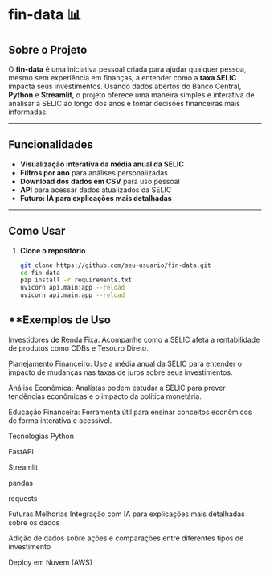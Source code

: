 # **fin-data** 📊

## **Sobre o Projeto**  
O **fin-data** é uma iniciativa pessoal criada para ajudar qualquer pessoa, mesmo sem experiência em finanças, a entender como a **taxa SELIC** impacta seus investimentos. Usando dados abertos do Banco Central, **Python** e **Streamlit**, o projeto oferece uma maneira simples e interativa de analisar a SELIC ao longo dos anos e tomar decisões financeiras mais informadas.

---

## **Funcionalidades**  
- **Visualização interativa da média anual da SELIC**
- **Filtros por ano** para análises personalizadas
- **Download dos dados em CSV** para uso pessoal
- **API** para acessar dados atualizados da SELIC
- **Futuro: IA para explicações mais detalhadas**

---

## **Como Usar**  
1. **Clone o repositório**  
   ```bash
   git clone https://github.com/seu-usuario/fin-data.git
   cd fin-data
   pip install -r requirements.txt
   uvicorn api.main:app --reload
   uvicorn api.main:app --reload

## **Exemplos de Uso
Investidores de Renda Fixa: Acompanhe como a SELIC afeta a rentabilidade de produtos como CDBs e Tesouro Direto.

Planejamento Financeiro: Use a média anual da SELIC para entender o impacto de mudanças nas taxas de juros sobre seus investimentos.

Análise Econômica: Analistas podem estudar a SELIC para prever tendências econômicas e o impacto da política monetária.

Educação Financeira: Ferramenta útil para ensinar conceitos econômicos de forma interativa e acessível.

Tecnologias
Python

FastAPI

Streamlit

pandas

requests

Futuras Melhorias
Integração com IA para explicações mais detalhadas sobre os dados

Adição de dados sobre ações e comparações entre diferentes tipos de investimento

Deploy em Nuvem (AWS)



